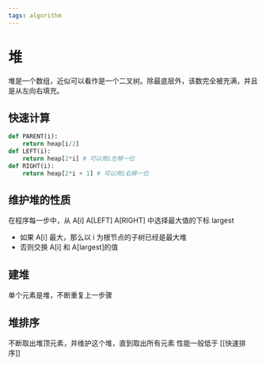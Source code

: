 ```yaml
---
tags: algorithm
---
```

# 堆

堆是一个数组，近似可以看作是一个二叉树。除最底层外，该数完全被充满，并且是从左向右填充。

## 快速计算

```python
def PARENT(i):
    return heap[i/2]
def LEFT(i):
    return heap[2*i] # 可以用i左移一位
def RIGHT(i):
    return heap[2*i + 1] # 可以用i右移一位
```

## 维护堆的性质

在程序每一步中，从 A[i] A[LEFT] A[RIGHT] 中选择最大值的下标 largest

- 如果 A[i] 最大，那么以 i 为根节点的子树已经是最大堆
- 否则交换 A[i] 和 A[largest]的值

## 建堆

单个元素是堆，不断重复上一步骤

## 堆排序

不断取出堆顶元素，并维护这个堆，直到取出所有元素 性能一般低于 [[快速排序]]
